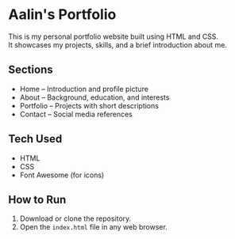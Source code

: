 # Aalin's Portfolio

This is my personal portfolio website built using HTML and CSS.  
It showcases my projects, skills, and a brief introduction about me.

## Sections

- Home – Introduction and profile picture
- About – Background, education, and interests
- Portfolio – Projects with short descriptions
- Contact – Social media references

## Tech Used

- HTML
- CSS
- Font Awesome (for icons)

## How to Run

1. Download or clone the repository.
2. Open the `index.html` file in any web browser.
